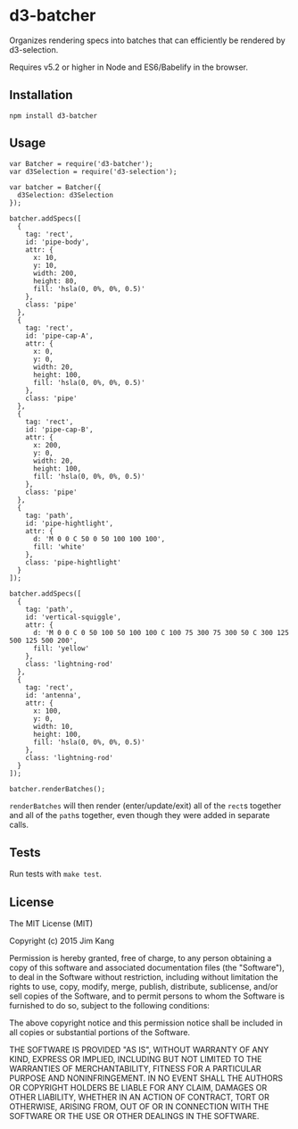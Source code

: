 d3-batcher
==================

Organizes rendering specs into batches that can efficiently be rendered by d3-selection.

Requires v5.2 or higher in Node and ES6/Babelify in the browser.

Installation
------------

    npm install d3-batcher

Usage
-----

    var Batcher = require('d3-batcher');
    var d3Selection = require('d3-selection');

    var batcher = Batcher({
      d3Selection: d3Selection
    });

    batcher.addSpecs([
      {
        tag: 'rect',
        id: 'pipe-body',
        attr: {
          x: 10,
          y: 10,
          width: 200,
          height: 80,
          fill: 'hsla(0, 0%, 0%, 0.5)'
        },
        class: 'pipe'
      },
      {
        tag: 'rect',
        id: 'pipe-cap-A',
        attr: {
          x: 0,
          y: 0,
          width: 20,
          height: 100,
          fill: 'hsla(0, 0%, 0%, 0.5)'
        },
        class: 'pipe'
      },
      {
        tag: 'rect',
        id: 'pipe-cap-B',
        attr: {
          x: 200,
          y: 0,
          width: 20,
          height: 100,
          fill: 'hsla(0, 0%, 0%, 0.5)'
        },
        class: 'pipe'
      },
      {
        tag: 'path',
        id: 'pipe-hightlight',
        attr: {
          d: 'M 0 0 C 50 0 50 100 100 100',
          fill: 'white'
        },
        class: 'pipe-hightlight'
      }
    ]);

    batcher.addSpecs([
      {
        tag: 'path',
        id: 'vertical-squiggle',
        attr: {
          d: 'M 0 0 C 0 50 100 50 100 100 C 100 75 300 75 300 50 C 300 125 500 125 500 200',
          fill: 'yellow'
        },
        class: 'lightning-rod'
      },
      {
        tag: 'rect',
        id: 'antenna',
        attr: {
          x: 100,
          y: 0,
          width: 10,
          height: 100,
          fill: 'hsla(0, 0%, 0%, 0.5)'
        },
        class: 'lightning-rod'
      }
    ]);

    batcher.renderBatches();

`renderBatches` will then render (enter/update/exit) all of the `rect`s together and all of the `path`s together, even though they were added in separate calls.

Tests
-----

Run tests with `make test`.

License
-------

The MIT License (MIT)

Copyright (c) 2015 Jim Kang

Permission is hereby granted, free of charge, to any person obtaining a copy
of this software and associated documentation files (the "Software"), to deal
in the Software without restriction, including without limitation the rights
to use, copy, modify, merge, publish, distribute, sublicense, and/or sell
copies of the Software, and to permit persons to whom the Software is
furnished to do so, subject to the following conditions:

The above copyright notice and this permission notice shall be included in
all copies or substantial portions of the Software.

THE SOFTWARE IS PROVIDED "AS IS", WITHOUT WARRANTY OF ANY KIND, EXPRESS OR
IMPLIED, INCLUDING BUT NOT LIMITED TO THE WARRANTIES OF MERCHANTABILITY,
FITNESS FOR A PARTICULAR PURPOSE AND NONINFRINGEMENT. IN NO EVENT SHALL THE
AUTHORS OR COPYRIGHT HOLDERS BE LIABLE FOR ANY CLAIM, DAMAGES OR OTHER
LIABILITY, WHETHER IN AN ACTION OF CONTRACT, TORT OR OTHERWISE, ARISING FROM,
OUT OF OR IN CONNECTION WITH THE SOFTWARE OR THE USE OR OTHER DEALINGS IN
THE SOFTWARE.
